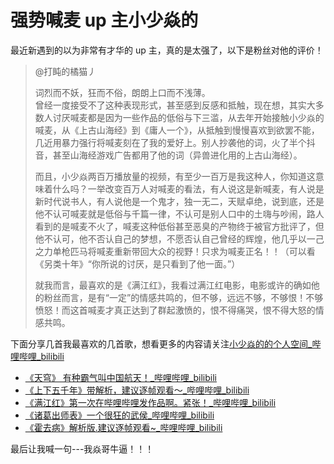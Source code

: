 
# 强势喊麦 up 主小少焱的

最近新遇到的以为非常有才华的 up 主，真的是太强了，以下是粉丝对他的评价！

> @打盹的橘猫丿
> 
> 词烈而不妖，狂而不俗，朗朗上口而不浅薄。  
> 曾经一度接受不了这种表现形式，甚至感到反感和抵触，现在想，其实大多数人讨厌喊麦都是因为一些作品的低俗与下三滥，从去年开始接触小少焱的喊麦，从《上古山海经》到《庸人一个》，从抵触到慢慢喜欢到欲罢不能，几近用暴力强行将喊麦刻在了我的爱好上。别人抄袭他的词，火了半个抖音，甚至山海经游戏广告都用了他的词（异兽进化用的上古山海经）。  
>   
> 而且，小少焱两百万播放量的视频，有至少一百万是我这种人，你知道这意味着什么吗？一举改变百万人对喊麦的看法，有人说这是新喊麦，有人说是新时代说书人，有人说他是一个鬼才，独一无二，天赋卓绝，说到底，还是他不认可喊麦就是低俗与千篇一律，不认可是别人口中的土嗨与吵闹，路人看到的是喊麦不火了，喊麦这种低俗甚至恶臭的产物终于被官方批评了，但他不认可，他不否认自己的梦想，不愿否认自己曾经的辉煌，他几乎以一己之力单枪匹马将喊麦重新带回大众的视野！只求为喊麦正名！！（可以看《另类十年》“你所说的讨厌，是只看到了他一面。”）  
> 
> 就我而言，最喜欢的是《满江红》，我看过满江红电影，电影或许的确如他的粉丝而言，是有“一定”的情感共鸣的，但不够，远远不够，不够恨！不够愤怒！而这首喊麦才真正达到了群起激愤的，恨不得痛哭，恨不得大怒的情感共鸣。

下面分享几首我最喜欢的几首歌，想看更多的内容请关注[小少焱的的个人空间_哔哩哔哩_bilibili](https://space.bilibili.com/457027794)

- [《天穹》 有种霸气叫中国航天！_哔哩哔哩_bilibili](https://www.bilibili.com/video/BV1Po4y177M1/?spm_id_from=333.999.0.0)
- [《上下五千年》带解析，建议逐帧观看～_哔哩哔哩_bilibili](https://www.bilibili.com/video/BV1Rc41157go/?spm_id_from=333.999.0.0)
- [《满江红》第一次在哔哩哔哩发作品啊。紧张！_哔哩哔哩_bilibili](https://www.bilibili.com/video/BV1F24y1u7kY/?spm_id_from=333.999.0.0)
- [《诸葛出师表》一个很狂的武侯_哔哩哔哩_bilibili](https://www.bilibili.com/video/BV11a4y1M7nW/?spm_id_from=333.999.0.0)
- [《霍去病》解析版.建议逐帧观看~_哔哩哔哩_bilibili](https://www.bilibili.com/video/BV1sT411x798/?spm_id_from=333.999.0.0)

最后让我喊一句---我焱哥牛逼！！！